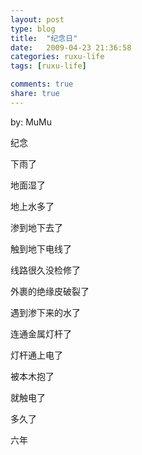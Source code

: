 ```yaml
---
layout: post
type: blog
title:  "纪念日"
date:   2009-04-23 21:36:58
categories: ruxu-life
tags: [ruxu-life]

comments: true
share: true
---
```

by: MuMu

纪念

下雨了

地面湿了

地上水多了

渗到地下去了

触到地下电线了

线路很久没检修了

外裹的绝缘皮破裂了

遇到渗下来的水了

连通金属灯杆了

灯杆通上电了

被本木抱了

就触电了

多久了

六年